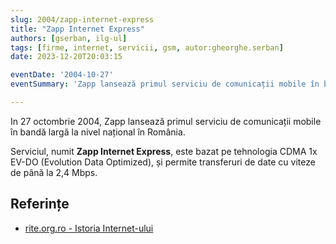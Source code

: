 ```yaml
---
slug: 2004/zapp-internet-express
title: "Zapp Internet Express"
authors: [gserban, ilg-ul]
tags: [firme, internet, servicii, gsm, autor:gheorghe.serban]
date: 2023-12-20T20:03:15

eventDate: '2004-10-27'
eventSummary: 'Zapp lansează primul serviciu de comunicații mobile în bandă largă'

---
```


In 27 octombrie 2004, Zapp lansează primul serviciu de comunicații mobile
în bandă largă la nivel național în România.

<!-- truncate -->

Serviciul, numit **Zapp Internet Express**, este bazat pe tehnologia
CDMA 1x EV-DO (Evolution Data Optimized), și permite transferuri
de date cu viteze de până la 2,4 Mbps.

## Referințe

- [rite.org.ro - Istoria Internet-ului](https://rite.org.ro/istoria-internetului/)
